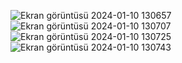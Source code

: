 ![Ekran görüntüsü 2024-01-10 130657](https://github.com/zehra-kutluksaman/React.js-Burger_Project/assets/110282982/89c5926f-027f-4b3b-b80f-dbff12a7d219)
![Ekran görüntüsü 2024-01-10 130707](https://github.com/zehra-kutluksaman/React.js-Burger_Project/assets/110282982/c06c0e2e-56ea-4ee6-8ede-f52713bfa8d6)
![Ekran görüntüsü 2024-01-10 130725](https://github.com/zehra-kutluksaman/React.js-Burger_Project/assets/110282982/e07d03e9-1502-4e31-b172-4f036bbe4f1b)
![Ekran görüntüsü 2024-01-10 130743](https://github.com/zehra-kutluksaman/React.js-Burger_Project/assets/110282982/7732fb8e-d8bb-46bc-90bf-fd2329db3a9e)
